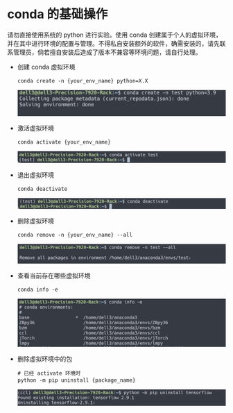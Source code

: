 # conda 的基础操作

请勿直接使用系统的 python 进行实验。使用 conda 创建属于个人的虚拟环境，并在其中进行环境的配置与管理。不得私自安装额外的软件，确需安装的，请先联系管理员，倘若擅自安装后造成了版本不兼容等环境问题，请自行处理。

- 创建 conda 虚拟环境

  ```shell
  conda create -n {your_env_name} python=X.X
  ```

  ![01](imgs/01.png)

- 激活虚拟环境

  ```shell
  conda activate {your_env_name}
  ```

  ![02](imgs/02.png)

- 退出虚拟环境

  ```shell
  conda deactivate
  ```

  ![03](imgs/03.png)

- 删除虚拟环境

  ```shell
  conda remove -n {your_env_name} --all
  ```

  ![04](imgs/04.png)

- 查看当前存在哪些虚拟环境

  ```shell
  conda info -e
  ```

  ![05](imgs/05.png)

- 删除虚拟环境中的包

  ```shell
  # 已经 activate 环境时
  python -m pip uninstall {package_name}
  ```

  ![06](imgs/06.png)

  
  
  
